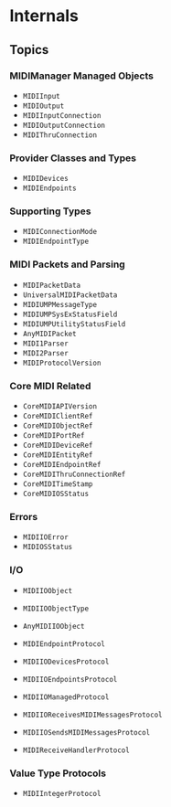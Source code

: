 # Internals

## Topics

### MIDIManager Managed Objects

- ``MIDIInput``
- ``MIDIOutput``
- ``MIDIInputConnection``
- ``MIDIOutputConnection``
- ``MIDIThruConnection``

### Provider Classes and Types

- ``MIDIDevices``
- ``MIDIEndpoints``

### Supporting Types

- ``MIDIConnectionMode``
- ``MIDIEndpointType``

### MIDI Packets and Parsing

- ``MIDIPacketData``
- ``UniversalMIDIPacketData``
- ``MIDIUMPMessageType``
- ``MIDIUMPSysExStatusField``
- ``MIDIUMPUtilityStatusField``
- ``AnyMIDIPacket``
- ``MIDI1Parser``
- ``MIDI2Parser``
- ``MIDIProtocolVersion``

### Core MIDI Related

- ``CoreMIDIAPIVersion``
- ``CoreMIDIClientRef``
- ``CoreMIDIObjectRef``
- ``CoreMIDIPortRef``
- ``CoreMIDIDeviceRef``
- ``CoreMIDIEntityRef``
- ``CoreMIDIEndpointRef``
- ``CoreMIDIThruConnectionRef``
- ``CoreMIDITimeStamp``
- ``CoreMIDIOSStatus``

### Errors

- ``MIDIIOError``
- ``MIDIOSStatus``

### I/O

- ``MIDIIOObject``
- ``MIDIIOObjectType``
- ``AnyMIDIIOObject``

- ``MIDIEndpointProtocol``
- ``MIDIIODevicesProtocol``
- ``MIDIIOEndpointsProtocol``
- ``MIDIIOManagedProtocol``
- ``MIDIIOReceivesMIDIMessagesProtocol``
- ``MIDIIOSendsMIDIMessagesProtocol``
- ``MIDIReceiveHandlerProtocol``

### Value Type Protocols

- ``MIDIIntegerProtocol``
